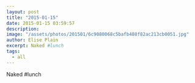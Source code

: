 ```yaml
---
layout: post
title: "2015-01-15"
date: 2015-01-15 03:59:57
description: 
image: "/assets/photos/201501/6c9080068c5bafb408f82ac213cb0051.jpg"
author: Elise Plain
excerpt: Naked #lunch
tags: 
  - all
---
```


Naked #lunch
<p></p>
